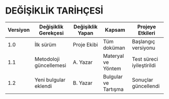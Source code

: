 # DEĞİŞİKLİK TARİHÇESİ

| Versiyon | Değişiklik Gerekçesi | Değişiklik Yapan | Kapsam | Projeye Etkileri |
|----------|---------------------|-----------------|--------|------------------|
| 1.0 | İlk sürüm | Proje Ekibi | Tüm doküman | Başlangıç versiyonu |
| 1.1 | Metodoloji güncellemesi | A. Yazar | Materyal ve Yöntem | Test süreci iyileştirildi |
| 1.2 | Yeni bulgular eklendi | B. Yazar | Bulgular ve Tartışma | Sonuçlar güncellendi |
